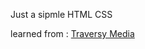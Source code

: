 Just a sipmle HTML CSS 

learned from : [Traversy Media](https://www.youtube.com/channel/UC29ju8bIPH5as8OGnQzwJyA)
